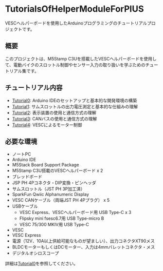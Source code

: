 # TutorialsOfHelperModuleForPIUS

VESCヘルパーボードを使用したArduinoプログラミングのチュートリアルプロジェクトです。

## 概要

このプロジェクトは、M5Stamp C3Uを搭載したVESCヘルパーボードを使用して、電動バイクのスロットル制御やセンサー入力の取り扱いを学ぶためのチュートリアル集です。

## チュートリアル内容

- [Tutorial0](Tutorial0.md): Arduino IDEのセットアップと基本的な開発環境の構築
- [Tutorial1](Tutorial1.md): サムスロットルの出力電圧測定と基本的な仕組みの理解
- [Tutorial2](Tutorial2.md): 表示装置の使用と通信方式の理解
- [Tutorial3](Tutorial3.md): CANバスの使用と通信方式の理解
- [Tutorial4](Tutorial4.md): VESCによるモーター制御

## 必要な環境

- ノートPC
- Arduino IDE
- M5Stack Board Support Package
- M5Stamp C3U搭載のVESCヘルパーボード x 2
- ブレッドボード
- JSP PH 4Pコネクタ・DIP変換・ピンヘッダ
- サムスロットル（JST PH 3P加工済）
- SparkFun Qwiic Alphanumeric Display
- VESC CANケーブル（両端JST PH 4Pプラグ） x 5
- USBケーブル
    - VESC Express、VESCヘルパーボード用 USB Type-C x 3
    - Flipsky mini fsesc6.7用 USB Type-micro B
    - VESC 75/300 MKIV用 USB Type-C
- VESC
- VESC Express
- 電源（12V、10A以上供給可能なものが望ましい）、出力コネクタXT90メス
- BLDCモーターもしくはDCモーター、入力は4mmバレットコネクタ・メス
- デジタルオシロスコープ

詳細は[Tutorial0](Tutorial0.md)を参照してください。
